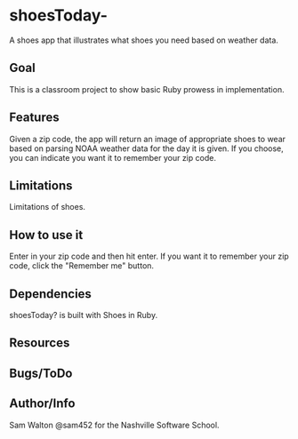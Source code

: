 shoesToday-
===========

A shoes app that illustrates what shoes you need based on weather data.

Goal
-------------
This is a classroom project to show basic Ruby prowess in implementation.

Features
--------------
Given a zip code, the app will return an image of appropriate shoes to wear based on 
parsing NOAA weather data for the day it is given. If you choose, you can indicate
you want it to remember your zip code.

Limitations
---------------
Limitations of shoes.

How to use it
---------------
Enter in your zip code and then hit enter. If you want it to remember your
zip code, click the "Remember me" button.

Dependencies
----------------
shoesToday? is built with Shoes in Ruby.

Resources
-----------------

Bugs/ToDo
------------------


Author/Info
-----------------
Sam Walton @sam452 for the Nashville Software School.
